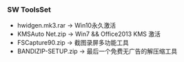 ### SW  ToolsSet

- hwidgen.mk3.rar                                  -> Win10永久激活
- KMSAuto Net.zip                                  -> Win7 && Office2013 KMS 激活
- FSCapture90.zip                                   -> 截图录屏多功能工具
- BANDIZIP-SETUP.zip                            -> 最后一个免费无广告的解压缩工具